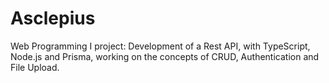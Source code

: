 # Asclepius
Web Programming I project: Development of a Rest API, with TypeScript, Node.js and Prisma, working on the concepts of CRUD, Authentication and File Upload.
